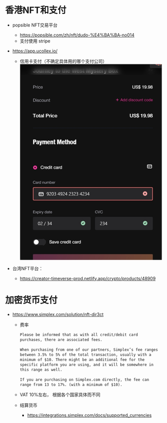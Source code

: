 <!--
 * @Author: yqq
 * @Email: youngqqcn@gmail.com
 * @Date: 2023-02-25 14:26:43
 * @Description: file content
-->
# 香港NFT和支付


- popsible NFT交易平台
  - https://popsible.com/zh/nft/dudo-%E4%BA%BA-no014
  - 支付使用 stripe
- https://app.ucollex.io/
  - 信用卡支付（不确定具体用的哪个支付公司）
  ![](imgs/ucollex.jpeg)


- 台湾NFT平台：
  - https://creator-timeverse-prod.netlify.app/crypto/products/48909



# 加密货币支付

- https://www.simplex.com/solution/nft-dir3ct

  - 费率

    ```
    Please be informed that as with all credit/debit card purchases, there are associated fees.

    When purchasing from one of our partners, Simplex’s fee ranges between 3.5% to 5% of the total transaction, usually with a minimum of $10. There might be an additional fee for the specific platform you are using, and it will be somewhere in this range as well.

    If you are purchasing on Simplex.com directly, the fee can range from 13 to 17%. (with a minimum of $10).

    ```

  - VAT 10%左右， 根据各个国家具体而不同

  - 结算货币
    -  https://integrations.simplex.com/docs/supported_currencies